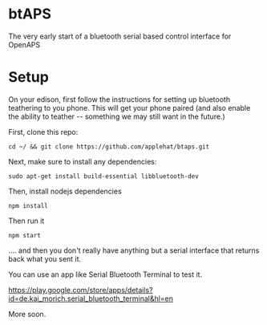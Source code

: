 # btAPS

The very early start of a bluetooth serial based control interface for OpenAPS


# Setup

On your edison, first follow the instructions for setting up bluetooth teathering to you phone. This will get your phone paired (and also enable the ability to teather -- something we may still want in the future.)

First, clone this repo:

`cd ~/ && git clone https://github.com/applehat/btaps.git`

Next, make sure to install any dependencies:

`sudo apt-get install build-essential libbluetooth-dev`

Then, install nodejs dependencies

`npm install`

Then run it

`npm start`

.... and then you don't really have anything but a serial interface that returns back what you sent it.

You can use an app like Serial Bluetooth Terminal to test it.

https://play.google.com/store/apps/details?id=de.kai_morich.serial_bluetooth_terminal&hl=en

More soon.